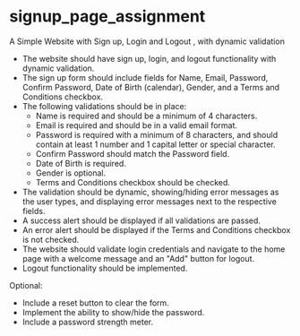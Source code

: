 # signup_page_assignment
A Simple Website with Sign up, Login and Logout , with dynamic validation
- The website should have sign up, login, and logout functionality with dynamic validation.
- The sign up form should include fields for Name, Email, Password, Confirm Password, Date of Birth (calendar), Gender, and a Terms and Conditions checkbox.
- The following validations should be in place:
  - Name is required and should be a minimum of 4 characters.
  - Email is required and should be in a valid email format.
  - Password is required with a minimum of 8 characters, and should contain at least 1 number and 1 capital letter or special character.
  - Confirm Password should match the Password field.
  - Date of Birth is required.
  - Gender is optional.
  - Terms and Conditions checkbox should be checked.
- The validation should be dynamic, showing/hiding error messages as the user types, and displaying error messages next to the respective fields.
- A success alert should be displayed if all validations are passed.
- An error alert should be displayed if the Terms and Conditions checkbox is not checked.
- The website should validate login credentials and navigate to the home page with a welcome message and an "Add" button for logout.
- Logout functionality should be implemented.

Optional:
- Include a reset button to clear the form.
- Implement the ability to show/hide the password.
- Include a password strength meter.
